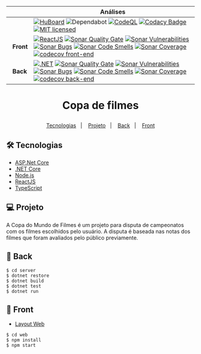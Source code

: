 | | Análises |
| - | - |
| &nbsp;&nbsp; | [![HuBoard](https://img.shields.io/badge/Hu-Board-7965cc.svg)](https://huboard.com/joasimonson/CopaFilmes) ![Dependabot](https://api.dependabot.com/badges/status?host=github&repo=joasimonson/CopaFilmes) [![CodeQL](https://github.com/joasimonson/CopaFilmes/actions/workflows/codeql-analysis.yml/badge.svg)](https://github.com/joasimonson/CopaFilmes/actions/workflows/codeql-analysis.yml) [![Codacy Badge](https://api.codacy.com/project/badge/Grade/64697a5f938a47cb9b90f00f76b50ccc)](https://app.codacy.com/gh/joasimonson/CopaFilmes?utm_source=github.com&utm_medium=referral&utm_content=joasimonson/CopaFilmes&utm_campaign=Badge_Grade_Settings) [![MIT licensed](https://img.shields.io/badge/license-MIT-blue.svg)](https://github.com/joasimonson/CopaFilmes/blob/master/LICENSE)
| &nbsp;&nbsp;**Front** | [![ReactJS](https://github.com/joasimonson/CopaFilmes/actions/workflows/web.yml/badge.svg)](https://github.com/joasimonson/CopaFilmes/actions/workflows/web.yml) [![Sonar Quality Gate](https://sonarcloud.io/api/project_badges/measure?project=joasimonson_CopaFilmes_FrontEnd&metric=alert_status)](https://sonarcloud.io/project/issues?id=joasimonson_CopaFilmes_FrontEnd) [![Sonar Vulnerabilities](https://sonarcloud.io/api/project_badges/measure?project=joasimonson_CopaFilmes_FrontEnd&metric=vulnerabilities)](https://sonarcloud.io/project/issues?id=joasimonson_CopaFilmes_FrontEnd&resolved=false&types=VULNERABILITY) [![Sonar Bugs](https://sonarcloud.io/api/project_badges/measure?project=joasimonson_CopaFilmes_FrontEnd&metric=bugs)](https://sonarcloud.io/project/issues?id=joasimonson_CopaFilmes_FrontEnd&resolved=false&types=BUG) [![Sonar Code Smells](https://sonarcloud.io/api/project_badges/measure?project=joasimonson_CopaFilmes_FrontEnd&metric=code_smells)](https://sonarcloud.io/project/issues?id=joasimonson_CopaFilmes_FrontEnd&resolved=false&types=CODE_SMELL) [![Sonar Coverage](https://sonarcloud.io/api/project_badges/measure?project=joasimonson_CopaFilmes_FrontEnd&metric=coverage)](https://sonarcloud.io/component_measures?id=joasimonson_CopaFilmes_FrontEnd&metric=coverage) [![codecov front-end](https://codecov.io/gh/joasimonson/CopaFilmes/branch/main/graph/badge.svg?token=F35YGD5JZ3&flag=front-end)](https://codecov.io/gh/joasimonson/CopaFilmes)
| &nbsp;&nbsp;**Back** | [![.NET](https://github.com/joasimonson/CopaFilmes/actions/workflows/server.yml/badge.svg)](https://github.com/joasimonson/CopaFilmes/actions/workflows/server.yml) [![Sonar Quality Gate](https://sonarcloud.io/api/project_badges/measure?project=joasimonson_CopaFilmes_BackEnd&metric=alert_status)](https://sonarcloud.io/project/issues?id=joasimonson_CopaFilmes_BackEnd) [![Sonar Vulnerabilities](https://sonarcloud.io/api/project_badges/measure?project=joasimonson_CopaFilmes_BackEnd&metric=vulnerabilities)](https://sonarcloud.io/project/issues?id=joasimonson_CopaFilmes_BackEnd&resolved=false&types=VULNERABILITY) [![Sonar Bugs](https://sonarcloud.io/api/project_badges/measure?project=joasimonson_CopaFilmes_BackEnd&metric=bugs)](https://sonarcloud.io/project/issues?id=joasimonson_CopaFilmes_BackEnd&resolved=false&types=BUG) [![Sonar Code Smells](https://sonarcloud.io/api/project_badges/measure?project=joasimonson_CopaFilmes_BackEnd&metric=code_smells)](https://sonarcloud.io/project/issues?id=joasimonson_CopaFilmes_BackEnd&resolved=false&types=CODE_SMELL) [![Sonar Coverage](https://sonarcloud.io/api/project_badges/measure?project=joasimonson_CopaFilmes_BackEnd&metric=coverage)](https://sonarcloud.io/component_measures?id=joasimonson_CopaFilmes_BackEnd&metric=coverage) [![codecov back-end](https://codecov.io/gh/joasimonson/CopaFilmes/branch/main/graph/badge.svg?token=F35YGD5JZ3&flag=back-end)](https://codecov.io/gh/joasimonson/CopaFilmes)


<h1 align="center">
    <p>Copa de filmes</p>
</h1>

<p align="center">
    <a href="#-tecnologias">Tecnologias</a>&nbsp;&nbsp;&nbsp;|&nbsp;&nbsp;&nbsp;
    <a href="#-projeto">Projeto</a>&nbsp;&nbsp;&nbsp;|&nbsp;&nbsp;&nbsp;
    <a href="#-back">Back</a>&nbsp;&nbsp;&nbsp;|&nbsp;&nbsp;&nbsp;
    <a href="#-front">Front</a>
</p>

## 🛠 Tecnologias

*   [ASP.Net Core](https://docs.microsoft.com/pt-br/aspnet/core/)
*   [.NET Core](https://dotnet.microsoft.com/)
*   [Node.js](https://nodejs.org/en/)
*   [ReactJS](https://reactjs.org)
*   [TypeScript](https://www.typescriptlang.org/)

## 💻 Projeto

A Copa do Mundo de Filmes é um projeto para disputa de campeonatos com os filmes escolhidos pelo usuário.
A disputa é baseada nas notas dos filmes que foram avaliados pelo público previamente.

## 🧠 Back

```shell
$ cd server
$ dotnet restore
$ dotnet build
$ dotnet test
$ dotnet run
```

## 🔖 Front
*   [Layout Web](https://www.figma.com/file/85XOrFgiB0nKqKZD8GSdWp/Copa-de-Filmes?node-id=6%3A66)

```shell
$ cd web
$ npm install
$ npm start
```
